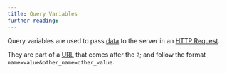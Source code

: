 ```yaml
---
title: Query Variables
further-reading:
---
```

Query variables are used to pass [data](/data) to the server in an [HTTP Request](/http-request).

They are part of a [URL](/url-uniform-reseource-locator)
that comes after the `?`; and follow the format
`name=value&other_name=other_value`.
